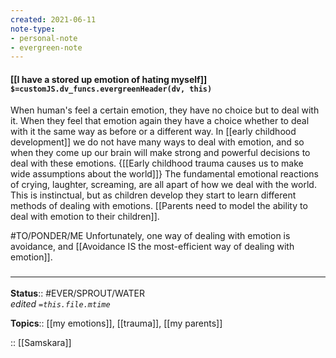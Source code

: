 ```yaml
---
created: 2021-06-11
note-type:
- personal-note
- evergreen-note
---
```


#### [[I have a stored up emotion of hating myself]] `$=customJS.dv_funcs.evergreenHeader(dv, this)`

When human's feel a certain emotion, they have no choice but to deal with it. When they feel that emotion again they have a choice whether to deal with it the same way as before or a different way. In [[early childhood development]] we do not have many ways to deal with emotion, and so when they come up our brain will make strong and powerful decisions to deal with these emotions. {[[Early childhood trauma causes us to make wide assumptions about the world]]} The fundamental emotional reactions of crying, laughter, screaming, are all apart of how we deal with the world. This is instinctual, but as children develop they start to learn different methods of dealing with emotions. [[Parents need to model the ability to deal with emotion to their children]]. 

#TO/PONDER/ME 
Unfortunately, one way of dealing with emotion is avoidance, and [[Avoidance IS the most-efficient way of dealing with emotion]]. 

### <hr class="footnote"/>

**Status**:: #EVER/SPROUT/WATER   
*edited `=this.file.mtime`*

**Topics**:: [[my emotions]], [[trauma]], [[my parents]]
	
	
:: [[Samskara]]
